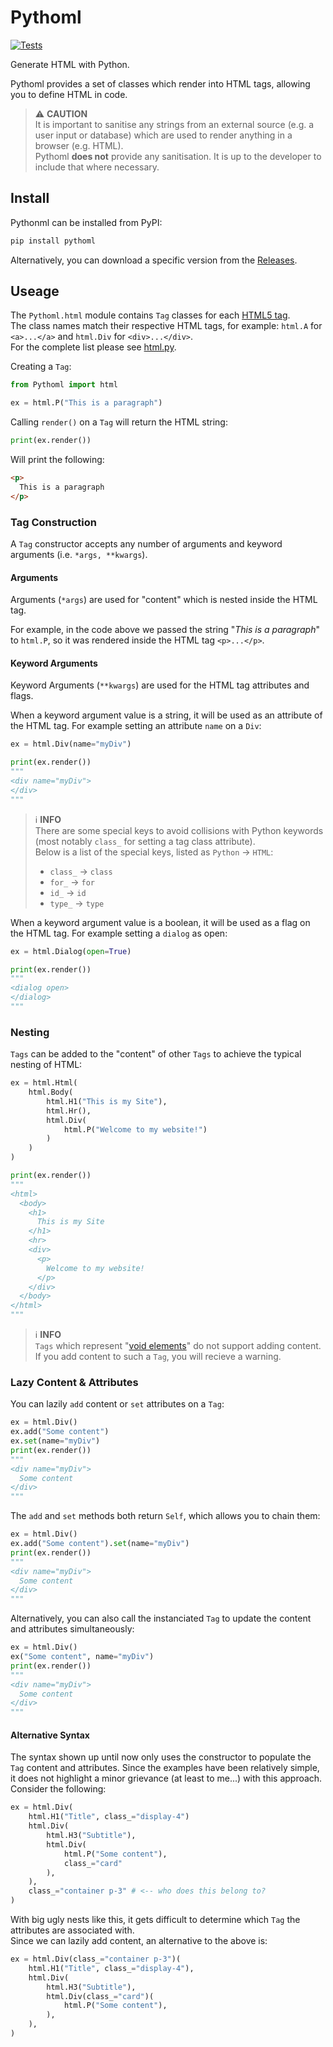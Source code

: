 # Pythoml  
[![Tests](https://github.com/NixonInnes/pythoml/actions/workflows/tests.yml/badge.svg)](https://github.com/NixonInnes/pythoml/actions/workflows/tests.yml)  

Generate HTML with Python.  

Pythoml provides a set of classes which render into HTML tags, allowing you to define HTML in code.


> ⚠️ **CAUTION**  
> It is important to sanitise any strings from an external source (e.g. a user input or database) which are used to render anything in a browser (e.g. HTML).  
> Pythoml **does not** provide any sanitisation. It is up to the developer to include that where necessary. 

## Install
Pythonml can be installed from PyPI:
```bash
pip install pythoml
```

Alternatively, you can download a specific version from the [Releases](https://github.com/NixonInnes/pythoml/releases).  

## Useage

The `Pythoml.html` module contains `Tag` classes for each [HTML5 tag](https://www.w3schools.com/TAGS/default.asp).  
The class names match their respective HTML tags, for example: `html.A` for `<a>...</a>` and `html.Div` for `<div>...</div>`.  
For the complete list please see [html.py](/src/pythoml/html.py).  

Creating a `Tag`:
```python
from Pythoml import html

ex = html.P("This is a paragraph")
```

Calling `render()` on a `Tag` will return the HTML string:
```python
print(ex.render())
```
Will print the following:
```html
<p>
  This is a paragraph
</p>
```

### Tag Construction
A `Tag` constructor accepts any number of arguments and keyword arguments (i.e. `*args, **kwargs`).

#### Arguments

Arguments (`*args`) are used for "content" which is nested inside the HTML tag.  

For example, in the code above we passed the string "*This is a paragraph*" to `html.P`, so it was rendered inside the HTML tag `<p>...</p>`.  

#### Keyword Arguments
Keyword Arguments (`**kwargs`) are used for the HTML tag attributes and flags.

When a keyword argument value is a string, it will be used as an attribute of the HTML tag. For example setting an attribute `name` on a `Div`:  
```python
ex = html.Div(name="myDiv")

print(ex.render())
"""
<div name="myDiv">
</div>
"""
```

> ℹ️ **INFO**  
> There are some special keys to avoid collisions with Python keywords (most notably `class_` for setting a tag class attribute).  
> Below is a list of the special keys, listed as `Python` -> `HTML`:  
> - `class_` -> `class`
> - `for_` -> `for`
> - `id_` -> `id`
> - `type_` -> `type`  


When a keyword argument value is a boolean, it will be used as a flag on the HTML tag. For example setting a `dialog` as open:
```python
ex = html.Dialog(open=True)

print(ex.render())
"""
<dialog open>
</dialog>
"""
```

### Nesting
`Tags` can be added to the "content" of other `Tags` to achieve the typical nesting of HTML:
```python
ex = html.Html(
    html.Body(
        html.H1("This is my Site"),
        html.Hr(),
        html.Div(
            html.P("Welcome to my website!")
        )
    )
)

print(ex.render())
"""
<html>
  <body>
    <h1>
      This is my Site
    </h1>
    <hr>
    <div>
      <p>
        Welcome to my website!
      </p>
    </div>
  </body>
</html>
"""
```

> ℹ️ **INFO**  
> `Tags` which represent "[void elements](https://www.w3.org/TR/2011/WD-html-markup-20110113/syntax.html#void-element)" do not support adding content.  
> If you add content to such a `Tag`, you will recieve a warning.


### Lazy Content & Attributes
You can lazily `add` content or `set` attributes on a `Tag`:
```python
ex = html.Div()
ex.add("Some content")
ex.set(name="myDiv")
print(ex.render())
"""
<div name="myDiv">
  Some content
</div>
"""
```

The `add` and `set` methods both return `Self`, which allows you to chain them:
```python
ex = html.Div()
ex.add("Some content").set(name="myDiv")
print(ex.render())
"""
<div name="myDiv">
  Some content
</div>
"""
```

Alternatively, you can also call the instanciated `Tag` to update the content and attributes simultaneously:
```python
ex = html.Div()
ex("Some content", name="myDiv")
print(ex.render())
"""
<div name="myDiv">
  Some content
</div>
"""
```

#### Alternative Syntax
The syntax shown up until now only uses the constructor to populate the `Tag` content and attributes. Since the examples have been relatively simple, it does not highlight a minor grievance (at least to me...) with this approach.  
Consider the following:  
```python
ex = html.Div(
    html.H1("Title", class_="display-4")
    html.Div(
        html.H3("Subtitle"),
        html.Div(
            html.P("Some content"),
            class_="card"
        ),
    ),
    class_="container p-3" # <-- who does this belong to?
)
```
With big ugly nests like this, it gets difficult to determine which `Tag` the attributes are associated with.  
Since we can lazily add content, an alternative to the above is:
```python
ex = html.Div(class_="container p-3")(
    html.H1("Title", class_="display-4"),
    html.Div(
        html.H3("Subtitle"),
        html.Div(class_="card")(
            html.P("Some content"),
        ),
    ),
)
```
